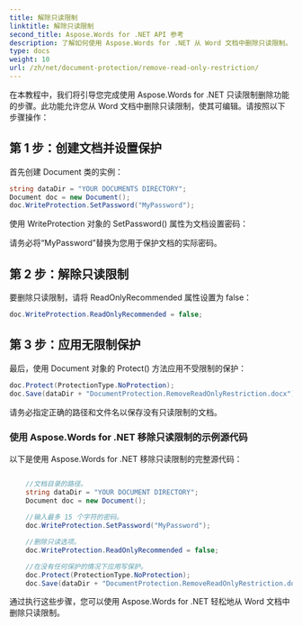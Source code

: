 ```yaml
---
title: 解除只读限制
linktitle: 解除只读限制
second_title: Aspose.Words for .NET API 参考
description: 了解如何使用 Aspose.Words for .NET 从 Word 文档中删除只读限制。
type: docs
weight: 10
url: /zh/net/document-protection/remove-read-only-restriction/
---
```

在本教程中，我们将引导您完成使用 Aspose.Words for .NET 只读限制删除功能的步骤。此功能允许您从 Word 文档中删除只读限制，使其可编辑。请按照以下步骤操作：

## 第 1 步：创建文档并设置保护

首先创建 Document 类的实例：

```csharp
string dataDir = "YOUR DOCUMENTS DIRECTORY";
Document doc = new Document();
doc.WriteProtection.SetPassword("MyPassword");
```

使用 WriteProtection 对象的 SetPassword() 属性为文档设置密码：

请务必将“MyPassword”替换为您用于保护文档的实际密码。

## 第 2 步：解除只读限制

要删除只读限制，请将 ReadOnlyRecommended 属性设置为 false：

```csharp
doc.WriteProtection.ReadOnlyRecommended = false;
```

## 第 3 步：应用无限制保护

最后，使用 Document 对象的 Protect() 方法应用不受限制的保护：

```csharp
doc.Protect(ProtectionType.NoProtection);
doc.Save(dataDir + "DocumentProtection.RemoveReadOnlyRestriction.docx");
```

请务必指定正确的路径和文件名以保存没有只读限制的文档。

### 使用 Aspose.Words for .NET 移除只读限制的示例源代码

以下是使用 Aspose.Words for .NET 移除只读限制的完整源代码：

```csharp

	//文档目录的路径。
	string dataDir = "YOUR DOCUMENT DIRECTORY";
	Document doc = new Document();
	
	//输入最多 15 个字符的密码。
	doc.WriteProtection.SetPassword("MyPassword");

	//删除只读选项。
	doc.WriteProtection.ReadOnlyRecommended = false;

	//在没有任何保护的情况下应用写保护。
	doc.Protect(ProtectionType.NoProtection);
	doc.Save(dataDir + "DocumentProtection.RemoveReadOnlyRestriction.docx");

```

通过执行这些步骤，您可以使用 Aspose.Words for .NET 轻松地从 Word 文档中删除只读限制。

